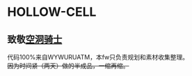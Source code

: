# HOLLOW-CELL  
## 致敬[空洞骑士](https://store.steampowered.com/app/367520/Hollow_Knight/ "steam上的空洞骑士")  
代码100%来自WYWURUATM，本fw只负责规划和素材收集整理。  
~~因为时间紧（两天）做的半成品，一缩再缩。~~  



